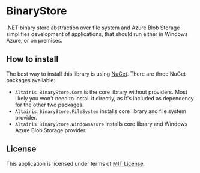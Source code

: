 BinaryStore
===========
.NET binary store abstraction over file system and Azure Blob Storage simplifies development of applications, that should run either in Windows Azure, or on premises.

How to install
--------------
The best way to install this library is using [NuGet](http://www.nuget.org). There are three NuGet packages available:

* `Altairis.BinaryStore.Core` is the core library without providers. Most likely you won't need to install it directly, as it's included as dependency for the other two packages.
* `Altairis.BinaryStore.FileSystem` installs core library and file system provider.
* `Altairis.BinaryStore.WindowsAzure` installs core library and Windows Azure Blob Storage provider.

License
-------
This application is licensed under terms of [MIT License](LICENSE.md).
